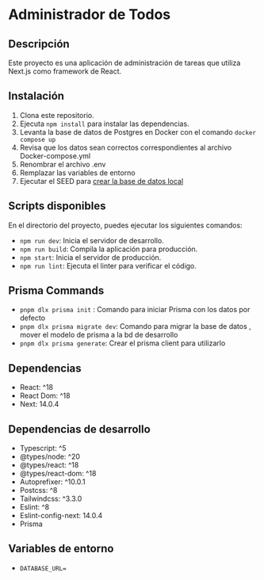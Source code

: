 
# Administrador de Todos

## Descripción
Este proyecto es una aplicación de administración de tareas que utiliza Next.js como framework de React.

## Instalación
1. Clona este repositorio.
2. Ejecuta `npm install` para instalar las dependencias.
3. Levanta la base de datos de Postgres en Docker con el comando `docker compose up`
4. Revisa que los datos sean correctos correspondientes al archivo Docker-compose.yml
5. Renombrar el archivo .env 
6. Remplazar las variables de entorno
7. Ejecutar el SEED para [crear la base de datos local](localhost:3000/api/seed)

## Scripts disponibles
En el directorio del proyecto, puedes ejecutar los siguientes comandos:

- `npm run dev`: Inicia el servidor de desarrollo.
- `npm run build`: Compila la aplicación para producción.
- `npm start`: Inicia el servidor de producción.
- `npm run lint`: Ejecuta el linter para verificar el código.

## Prisma Commands

- `pnpm dlx prisma init` : Comando para iniciar Prisma con los datos por defecto
- `pnpm dlx prisma migrate dev`: Comando para migrar la base de datos , mover el modelo de prisma a la bd de desarrollo
- `pnpm dlx prisma generate`:  Crear el prisma client para utilizarlo

## Dependencias
- React: ^18
- React Dom: ^18
- Next: 14.0.4

## Dependencias de desarrollo
- Typescript: ^5
- @types/node: ^20
- @types/react: ^18
- @types/react-dom: ^18
- Autoprefixer: ^10.0.1
- Postcss: ^8
- Tailwindcss: ^3.3.0
- Eslint: ^8
- Eslint-config-next: 14.0.4
- Prisma


## Variables de entorno
-    `DATABASE_URL=`
